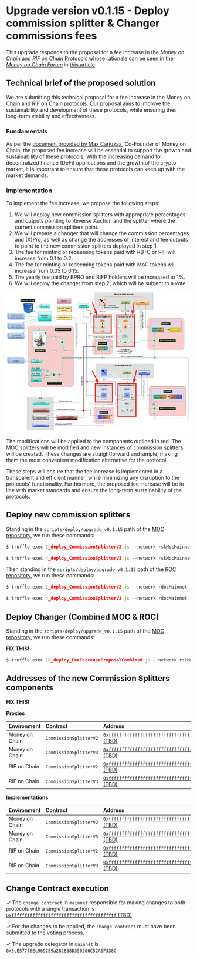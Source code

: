 # Upgrade version v0.1.15 - Deploy commission splitter & Changer commissions fees

This upgrade responds to the proposal for a fee increase in the *Money on Chain* and *RIF on Chain* Protocols whose rationale can be seen in the [*Money on Chain Forum*](https://forum.moneyonchain.com) in [this article](http://bit.ly/3ZB4HlP).


## Technical brief of the proposed solution

We are submitting this technical proposal for a fee increase in the Money on Chain and RIF on Chain protocols. Our proposal aims to improve the sustainability and development of these protocols, while ensuring their long-term viability and effectiveness.


### **Fundamentals**

As per the [document provided by Max Carjuzaa](http://bit.ly/3ZB4HlP), Co-Founder of Money on Chain, the proposed fee increase will be essential to support the growth and sustainability of these protocols. With the increasing demand for decentralized finance (DeFi) applications and the growth of the crypto market, it is important to ensure that these protocols can keep up with the market demands.


### **Implementation**

To implement the fee increase, we propose the following steps:

1. We will deploy new commission splitters with appropriate percentages and outputs pointing to Reverse Auction and the splitter where the current commission splitters point.
2. We will prepare a changer that will change the commission percentages and (X)Pro, as well as change the addresses of interest and fee outputs to point to the new commission splitters deployed in step 1.
3. The fee for minting or redeeming tokens paid with RBTC or RIF will increase from 0.1 to 0.2.
4. The fee for minting or redeeming tokens paid with MoC tokens will increase from 0.05 to 0.15.
5. The yearly fee paid by BPRO and RIFP holders will be increased to 1%.
6. We will deploy the changer from step 2, which will be subject to a vote.

![dia-flow-changes.jpg](dia-flow-changes.jpg)


The modifications will be applied to the components outlined in red. The MOC splitters will be modified and new instances of commission splitters will be created. These changes are straightforward and simple, making them the most convenient modification alternative for the protocol.

These steps will ensure that the fee increase is implemented in a transparent and efficient manner, while minimizing any disruption to the protocols' functionality. Furthermore, the proposed fee increase will be in line with market standards and ensure the long-term sustainability of the protocols.


## Deploy new commission splitters


Standing in the `scripts/deploy/upgrade_v0.1.15` path of the [MOC repository](https://github.com/money-on-chain/main-RBTC-contract), we run these commands:

```js
$ truffle exec 1_deploy_CommissionSplitterV2.js --network rskMocMainnet2
```

```js
$ truffle exec 4_deploy_CommissionSplitterV3.js --network rskMocMainnet2
```

Then standing in the `scripts/deploy/upgrade_v0.1.15` path of the [ROC repository](https://github.com/money-on-chain/RDOC-Contract), we run these commands:


```js
$ truffle exec 1_deploy_CommissionSplitterV2.js --network rdocMainnet
```

```js
$ truffle exec 4_deploy_CommissionSplitterV3.js --network rdocMainnet
```


## Deploy Changer (Combined MOC & ROC)


Standing in the `scripts/deploy/upgrade_v0.1.15` path of the [MOC repository](https://github.com/money-on-chain/main-RBTC-contract), we run these commands:

**FIX THIS!**

```js
$ truffle exec 10_deploy_FeeIncreaseProposalCombined.js --network rskMocMainnet2
```


## Addresses of the new Commission Splitters components

**FIX THIS!**


**Proxies**

|  Environment  |  Contract  |  Address |  
|:---|:---|:---|
|  Money on Chain  |  `CommissionSplitterV2`  | [`0xffffffffffffffffffffffffffffffffffffffff` (TBD)](https://explorer.rsk.co/address/0xffffffffffffffffffffffffffffffffffffffff?__ctab=Code) |
|  Money on Chain  |  `CommissionSplitterV3`  | [`0xffffffffffffffffffffffffffffffffffffffff` (TBD)](https://explorer.rsk.co/address/0xffffffffffffffffffffffffffffffffffffffff?__ctab=Code) |
|  RIF on Chain  |  `CommissionSplitterV2`  | [`0xffffffffffffffffffffffffffffffffffffffff` (TBD)](https://explorer.rsk.co/address/0xffffffffffffffffffffffffffffffffffffffff?__ctab=Code) |
|  RIF on Chain  |  `CommissionSplitterV3`  | [`0xffffffffffffffffffffffffffffffffffffffff` (TBD)](https://explorer.rsk.co/address/0xffffffffffffffffffffffffffffffffffffffff?__ctab=Code) |



**Implementations**

|  Environment  |  Contract  |  Address |  
|:---|:---|:---|
|  Money on Chain  |  `CommissionSplitterV2`  | [`0xffffffffffffffffffffffffffffffffffffffff` (TBD)](https://explorer.rsk.co/address/0xffffffffffffffffffffffffffffffffffffffff?__ctab=Code) |
|  Money on Chain  |  `CommissionSplitterV3`  | [`0xffffffffffffffffffffffffffffffffffffffff` (TBD)](https://explorer.rsk.co/address/0xffffffffffffffffffffffffffffffffffffffff?__ctab=Code) |
|  RIF on Chain  |  `CommissionSplitterV2`  | [`0xffffffffffffffffffffffffffffffffffffffff` (TBD)](https://explorer.rsk.co/address/0xffffffffffffffffffffffffffffffffffffffff?__ctab=Code) |
|  RIF on Chain  |  `CommissionSplitterV3`  | [`0xffffffffffffffffffffffffffffffffffffffff` (TBD)](https://explorer.rsk.co/address/0xffffffffffffffffffffffffffffffffffffffff?__ctab=Code) |



## Change Contract execution 

✓ The `change contract` in `mainnet` responsible for making changes to both protocols with a single transaction is [`0xffffffffffffffffffffffffffffffffffffffff` (TBD)](https://explorer.rsk.co/address/0xffffffffffffffffffffffffffffffffffffffff?__ctab=Code)

✓ For the changes to be applied, the `change contract` must have been submitted to the voting process.

✓ The upgrade delegator in `mainnet` is [`0x5cE577f6Ec969CE9a282838D350206C52A6F338C`](https://explorer.rsk.co/address/0x5cE577f6Ec969CE9a282838D350206C52A6F338C?__ctab=Code)